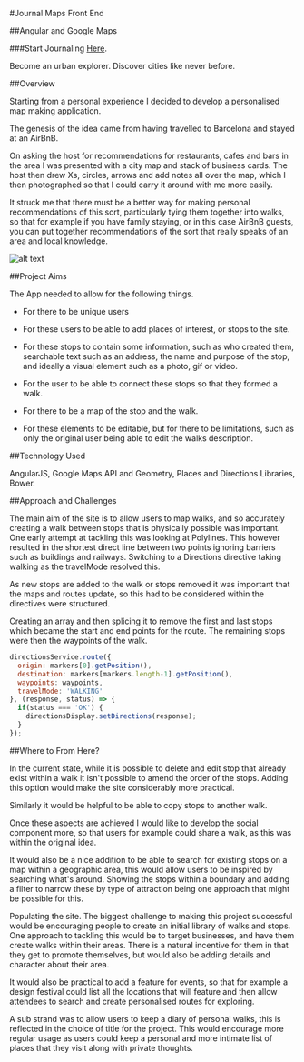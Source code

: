 #Journal Maps Front End

##Angular and Google Maps

###Start Journaling [Here](https://journal-maps.herokuapp.com/#/login).

Become an urban explorer. Discover cities like never before.

##Overview

Starting from a personal experience I decided to develop a personalised map making application.

The genesis of the idea came from having travelled to Barcelona and stayed at an AirBnB.

On asking the host for recommendations for restaurants, cafes and bars in the area I was presented with a city map and stack of business cards. The host then drew Xs, circles, arrows and add notes all over the map, which I then photographed so that I could carry it around with me more easily.

It struck me that there must be a better way for making personal recommendations of this sort, particularly tying them together into walks, so that for example if you have family staying, or in this case AirBnB guests, you can put together recommendations of the sort that really speaks of an area and local knowledge.

![alt text](https://src/image/Barcelona-map.jpg "Map of Barcelona with recommendations")

##Project Aims

The App needed to allow for the following things.

* For there to be unique users

* For these users to be able to add places of interest, or stops to the site.

* For these stops to contain some information, such as who created them, searchable text such as an address, the name and purpose of the stop, and ideally a visual element such as a photo, gif or video.

* For the user to be able to connect these stops so that they formed a walk.

* For there to be a map of the stop and the walk.

* For these elements to be editable, but for there to be limitations, such as only the original user being able to edit the walks description.


##Technology Used

AngularJS, Google Maps API and Geometry, Places and Directions Libraries, Bower.  

##Approach and Challenges

The main aim of the site is to allow users to map walks, and so accurately creating a walk between stops that is physically possible was important. One early attempt at tackling this was looking at Polylines. This however resulted in the shortest direct line between two points ignoring barriers such as buildings and railways. Switching to a Directions directive taking walking as the travelMode resolved this.

As new stops are added to the walk or stops removed it was important that the maps and routes update, so this had to be considered within the directives were structured.

Creating an array and then splicing it to remove the first and last stops which became the start and end points for the route. The remaining stops were then the waypoints of the walk.

```javascript
directionsService.route({
  origin: markers[0].getPosition(),
  destination: markers[markers.length-1].getPosition(),
  waypoints: waypoints,
  travelMode: 'WALKING'
}, (response, status) => {
  if(status === 'OK') {
    directionsDisplay.setDirections(response);
  }
});
```
##Where to From Here?

In the current state, while it is possible to delete and edit stop that already exist within a walk it isn't possible to amend the order of the stops. Adding this option would make the site considerably more practical.

Similarly it would be helpful to be able to copy stops to another walk.

Once these aspects are achieved I would like to develop the social component more, so that users for example could share a walk, as this was within the original idea.

It would also be a nice addition to be able to search for existing stops on a map within a geographic area, this would allow users to be inspired by searching what's around. Showing the stops within a boundary and adding a filter to narrow these by type of attraction being one approach that might be possible for this.

Populating the site. The biggest challenge to making this project successful would be encouraging people to create an initial library of walks and stops. One approach to tackling this would be to target businesses, and have them create walks within their areas. There is a natural incentive for them in that they get to promote themselves, but would also be adding details and character about their area.

It would also be practical to add a feature for events, so that for example a design festival could list all the locations that will feature and then allow attendees to search and create personalised routes for exploring.  

A sub strand was to allow users to keep a diary of personal walks, this is reflected in the choice of title for the project. This would encourage more regular usage as users could keep a personal and more intimate list of places that they visit along with private thoughts.
